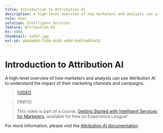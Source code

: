 ```yaml
---
title: Introduction to Attribution AI
description: A high-level overview of how marketers and analysts can use Attribution AI to understand the impact of their marketing channels and campaigns.
role: User
solution: Intelligent Services
feature: Attribution AI
kt: 4808
thumbnail: 32667.jpg
exl-id: abb4a09d-7cb6-4cb8-a49d-9a6f4a654a52
---
```

# Introduction to Attribution AI

A high-level overview of how marketers and analysts can use Attribution AI to understand the impact of their marketing channels and campaigns.

>[!VIDEO](https://video.tv.adobe.com/v/32667?quality=12&learn=on)

>[!INFO]
>
> This video is part of a course, [Getting Started with Intelligent Services for Marketers](https://experienceleague.adobe.com/?recommended=ExperiencePlatform-U-1-2020.1.intelligentservices), available for free on Experience League!

For  more information, please visit the [Attribution AI documentation](https://experienceleague.adobe.com/docs/experience-platform/intelligent-services/attribution-ai/overview.html)
